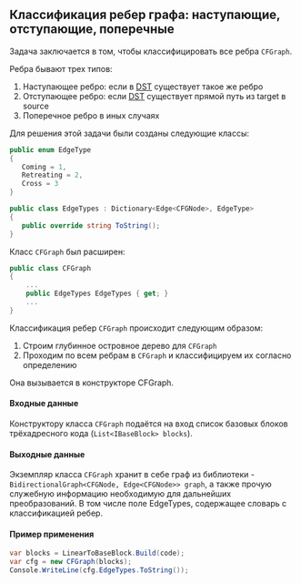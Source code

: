 ## Классификация ребер графа: наступающие, отступающие, поперечные

Задача заключается в том, чтобы классифицировать все ребра ```CFGraph```. 

Ребра бывают трех типов:
1. Наступающее ребро: если в [DST](https://github.com/DeKoyre/b8/blob/master/docs/src/15-build_dst.md) существует такое же ребро
2. Отступающее ребро: если [DST](https://github.com/DeKoyre/b8/blob/master/docs/src/15-build_dst.md) существует прямой путь из target в source
3. Поперечное ребро в иных случаях


Для решения этой задачи были созданы следующие классы:
```cs
public enum EdgeType
{
   Coming = 1,
   Retreating = 2,
   Cross = 3
}

public class EdgeTypes : Dictionary<Edge<CFGNode>, EdgeType>
{
   public override string ToString();
}
```

Класс ```CFGraph``` был расширен:
```cs
public class CFGraph
{
	...
	public EdgeTypes EdgeTypes { get; }
	...
}
```

Классификация ребер  ```CFGraph``` происходит следующим образом:
1. Строим глубинное островное дерево для ```CFGraph```
2. Проходим по всем ребрам в ```CFGraph``` и классифицируем их согласно определению

Она вызывается в конструкторе CFGraph.


#### Входные данные

Конструктору класса ```CFGraph``` подаётся на вход список базовых блоков 
трёхадресного кода (`List<IBaseBlock> blocks`).

#### Выходные данные 

Экземпляр класса ```CFGraph``` хранит в себе граф из библиотеки - ```BidirectionalGraph<CFGNode, Edge<CFGNode>> graph```, а также прочую служебную информацию необходимую для дальнейших преобразований. В том числе поле EdgeTypes, содержащее словарь с классификацией ребер.

#### Пример применения  

```cs
var blocks = LinearToBaseBlock.Build(code);
var cfg = new CFGraph(blocks);
Console.WriteLine(cfg.EdgeTypes.ToString());
